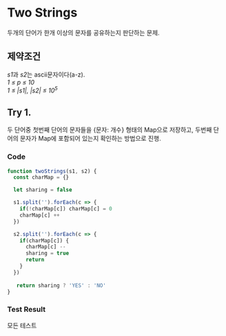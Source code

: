# Two Strings
두개의 단어가 한개 이상의 문자를 공유하는지 판단하는 문제.

## 제약조건
<var>s1</var>과 <var>s2</var>는 ascii문자이다(a-z).
<br>
<var>1 &le; p &le; 10</var>
<br>
<var>1 &le; |s1|, |s2| &le; 10<sup>5</sup></var>
<br>

## Try 1.
두 단어중 첫번째 단어의 문자들을 {문자: 개수} 형태의 Map으로 저장하고, 두번째 단어의 문자가 Map에 포함되어 있는지 확인하는 방법으로 진행.

### Code
```js
function twoStrings(s1, s2) {
  const charMap = {}

  let sharing = false

  s1.split('').forEach(c => {
    if(!charMap[c]) charMap[c] = 0
    charMap[c] ++
  })

  s2.split('').forEach(c => {
    if(charMap[c]) {
      charMap[c] --
      sharing = true
      return
    }
  })
  
   return sharing ? 'YES' : 'NO'
}
```

### Test Result
모든 테스트 
